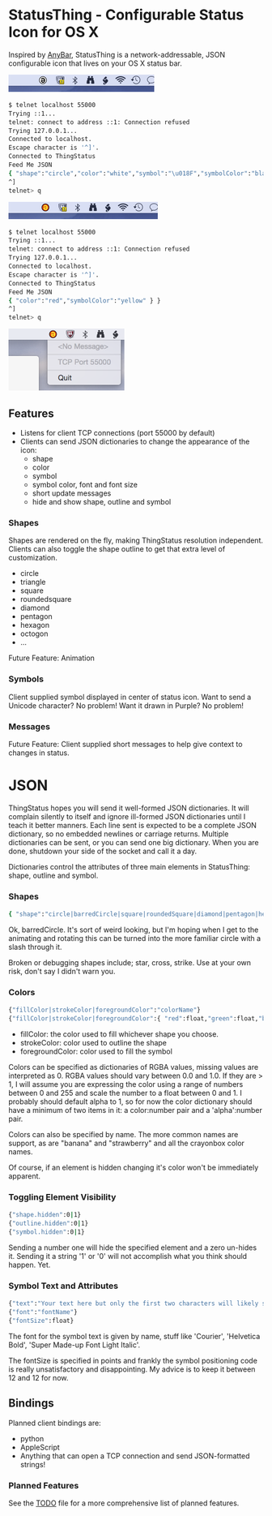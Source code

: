 # StatusThing - Configurable Status Icon for OS X

Inspired by <a href="https://github.com/tonsky/AnyBar">AnyBar</a>, StatusThing is a network-addressable, JSON configurable icon that lives on your OS X status bar.

<img src="Screenshots/ScreenShot0.png"/>

```sh
$ telnet localhost 55000
Trying ::1...
telnet: connect to address ::1: Connection refused
Trying 127.0.0.1...
Connected to localhost.
Escape character is '^]'.
Connected to ThingStatus
Feed Me JSON
{ "shape":"circle","color":"white","symbol":"\u018F","symbolColor":"black" }
^]
telnet> q
```

<img src="Screenshots/ScreenShot1.png"/>

```sh
$ telnet localhost 55000
Trying ::1...
telnet: connect to address ::1: Connection refused
Trying 127.0.0.1...
Connected to localhost.
Escape character is '^]'.
Connected to ThingStatus
Feed Me JSON
{ "color":"red","symbolColor":"yellow" } }
^]
telnet> q
```
<img src="Screenshots/ScreenShot2.png"/>

## Features
- Listens for client TCP connections (port 55000 by default)
- Clients can send JSON dictionaries to change the appearance of the icon:
  - shape
  - color
  - symbol
  - symbol color, font and font size
  - short update messages
  - hide and show shape, outline and symbol


### Shapes
Shapes are rendered on the fly, making ThingStatus resolution independent.  Clients can also toggle the shape outline to get that extra level of customization.

  - circle
  - triangle
  - square
  - roundedsquare
  - diamond
  - pentagon
  - hexagon
  - octogon
  - ...

Future Feature: Animation

### Symbols

Client supplied symbol displayed in center of status icon. Want to send a Unicode character? No problem! Want it drawn in Purple? No problem!

### Messages

Future Feature: Client supplied short messages to help give context to changes in status.

# JSON

ThingStatus hopes you will send it well-formed JSON dictionaries. It will complain silently to itself and ignore ill-formed JSON dictionaries until I teach it better manners.  Each line sent is expected to be a complete JSON dictionary, so no embedded newlines or carriage returns.  Multiple dictionaries can be sent, or you can send one big dictionary.  When you are done, shutdown your side of the socket and call it a day.

Dictionaries control the attributes of three main elements in StatusThing: shape, outline and symbol.

### Shapes

```sh
{ "shape":"circle|barredCircle|square|roundedSquare|diamond|pentagon|hexagon|octogon" }
```

Ok, barredCircle. It's sort of weird looking, but I'm hoping when I get to the animating and rotating this can be turned into the more familiar circle with a slash through it. 

Broken or debugging shapes include; star, cross, strike.  Use at your own risk, don't say I didn't warn you.

### Colors
```sh
{"fillColor|strokeColor|foregroundColor":"colorName"}
{"fillColor|strokeColor|foregroundColor":{ "red":float,"green":float,"blue":float,"alpha" }}
```

- fillColor: the color used to fill whichever shape you choose.
- strokeColor: color used to outline the shape
- foregroundColor: color used to fill the symbol

Colors can be specified as dictionaries of RGBA values, missing values are interpreted as 0. RGBA values should vary between 0.0 and 1.0.  If they are > 1, I will assume you are expressing the color using a range of numbers between 0 and 255 and scale the number to a float between 0 and 1.  I probably should default alpha to 1, so for now the color dictionary should have a minimum of two items in it: a color:number pair and a 'alpha':number pair.

Colors can also be specified by name.  The more common names are support, as are "banana" and "strawberry" and all the crayonbox color names.

Of course, if an element is hidden changing it's color won't be immediately apparent.

### Toggling Element Visibility
```sh
{"shape.hidden":0|1}
{"outline.hidden":0|1}
{"symbol.hidden":0|1}
```

Sending a number one will hide the specified element and a zero un-hides it.  Sending it a string '1' or '0' will not accomplish what you think should happen. Yet. 

### Symbol Text and Attributes
```sh
{"text":"Your text here but only the first two characters will likely show"}
{"font":"fontName"}
{"fontSize":float}
```

The font for the symbol text is given by name, stuff like 'Courier', 'Helvetica Bold', 'Super Made-up Font Light Italic'.

The fontSize is specified in points and frankly the symbol positioning code is really unsatisfactory and disappointing. My advice is to keep it between 12 and 12 for now.


## Bindings

Planned client bindings are:
- python
- AppleScript
- Anything that can open a TCP connection and send JSON-formatted strings!

### Planned Features

See the <a href="https://github.com/JnyJny/StatusThing/blob/master/StatusThing/TODO">TODO</a> file for a more comprehensive list of planned features.

